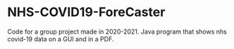 # NHS-COVID19-ForeCaster
 Code for a group project made in 2020-2021. Java program that shows nhs covid-19 data on a GUI and in a PDF. 
